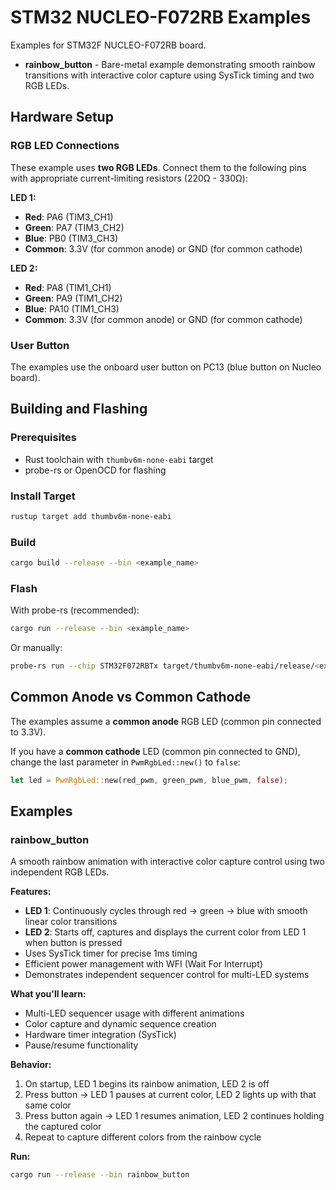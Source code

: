 # STM32 NUCLEO-F072RB Examples

Examples for STM32F NUCLEO-F072RB board.

- **rainbow_button** - Bare-metal example demonstrating smooth rainbow transitions with interactive color capture using SysTick timing and two RGB LEDs.

## Hardware Setup

### RGB LED Connections

These example uses **two RGB LEDs**. Connect them to the following pins with appropriate current-limiting resistors (220Ω - 330Ω):

**LED 1:**
- **Red**: PA6 (TIM3_CH1)
- **Green**: PA7 (TIM3_CH2)
- **Blue**: PB0 (TIM3_CH3)
- **Common**: 3.3V (for common anode) or GND (for common cathode)

**LED 2:**
- **Red**: PA8 (TIM1_CH1)
- **Green**: PA9 (TIM1_CH2)
- **Blue**: PA10 (TIM1_CH3)
- **Common**: 3.3V (for common anode) or GND (for common cathode)

### User Button

The examples use the onboard user button on PC13 (blue button on Nucleo board).

## Building and Flashing

### Prerequisites

- Rust toolchain with `thumbv6m-none-eabi` target
- probe-rs or OpenOCD for flashing

### Install Target
```bash
rustup target add thumbv6m-none-eabi
```

### Build
```bash
cargo build --release --bin <example_name>
```

### Flash

With probe-rs (recommended):
```bash
cargo run --release --bin <example_name>
```

Or manually:
```bash
probe-rs run --chip STM32F072RBTx target/thumbv6m-none-eabi/release/<example_name>
```

## Common Anode vs Common Cathode

The examples assume a **common anode** RGB LED (common pin connected to 3.3V).

If you have a **common cathode** LED (common pin connected to GND), change the last parameter in `PwmRgbLed::new()` to `false`:
```rust
let led = PwmRgbLed::new(red_pwm, green_pwm, blue_pwm, false);
```

## Examples

### rainbow_button

A smooth rainbow animation with interactive color capture control using two independent RGB LEDs.

**Features:**
- **LED 1**: Continuously cycles through red → green → blue with smooth linear color transitions
- **LED 2**: Starts off, captures and displays the current color from LED 1 when button is pressed
- Uses SysTick timer for precise 1ms timing
- Efficient power management with WFI (Wait For Interrupt)
- Demonstrates independent sequencer control for multi-LED systems

**What you'll learn:**
- Multi-LED sequencer usage with different animations
- Color capture and dynamic sequence creation
- Hardware timer integration (SysTick)
- Pause/resume functionality

**Behavior:**
1. On startup, LED 1 begins its rainbow animation, LED 2 is off
2. Press button → LED 1 pauses at current color, LED 2 lights up with that same color
3. Press button again → LED 1 resumes animation, LED 2 continues holding the captured color
4. Repeat to capture different colors from the rainbow cycle

**Run:**
```bash
cargo run --release --bin rainbow_button
```
